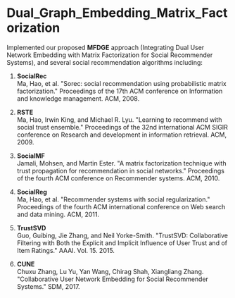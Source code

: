 # Dual_Graph_Embedding_Matrix_Factorization

Implemented our proposed **MFDGE** approach (Integrating Dual User Network Embedding with Matrix Factorization for Social Recommender Systems), and several social recommendation algorithms including:

1. **SocialRec**   
Ma, Hao, et al. "Sorec: social recommendation using probabilistic matrix factorization." Proceedings of the 17th ACM conference on Information and knowledge management. ACM, 2008.

2. **RSTE**    
Ma, Hao, Irwin King, and Michael R. Lyu. "Learning to recommend with social trust ensemble." Proceedings of the 32nd international ACM SIGIR conference on Research and development in information retrieval. ACM, 2009.

3. **SocialMF**    
Jamali, Mohsen, and Martin Ester. "A matrix factorization technique with trust propagation for recommendation in social networks." Proceedings of the fourth ACM conference on Recommender systems. ACM, 2010.

4. **SocialReg**   
Ma, Hao, et al. "Recommender systems with social regularization." Proceedings of the fourth ACM international conference on Web search and data mining. ACM, 2011.

5. **TrustSVD**   
Guo, Guibing, Jie Zhang, and Neil Yorke-Smith. "TrustSVD: Collaborative Filtering with Both the Explicit and Implicit Influence of User Trust and of Item Ratings." AAAI. Vol. 15. 2015.

6. **CUNE**   
Chuxu Zhang, Lu Yu, Yan Wang, Chirag Shah, Xiangliang Zhang. "Collaborative User Network Embedding for Social Recommender Systems." SDM, 2017.
